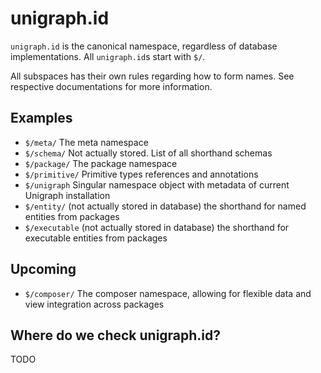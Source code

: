 # unigraph.id

`unigraph.id` is the canonical namespace, regardless of database implementations. All `unigraph.id`s start with `$/`.

All subspaces has their own rules regarding how to form names. See respective documentations for more information.

## Examples
- `$/meta/` The meta namespace
- `$/schema/` Not actually stored. List of all shorthand schemas
- `$/package/` The package namespace
- `$/primitive/` Primitive types references and annotations
- `$/unigraph` Singular namespace object with metadata of current Unigraph installation
- `$/entity/` (not actually stored in database) the shorthand for named entities from packages
- `$/executable` (not actually stored in database) the shorthand for executable entities from packages

## Upcoming
- `$/composer/` The composer namespace, allowing for flexible data and view integration across packages

## Where do we check unigraph.id?

TODO